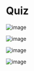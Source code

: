 # Quiz

![image](https://github.com/Tan12d/PWC_Responsive_Web_Designing/assets/100254217/171544bb-54e8-4f45-bad5-7a6985648e6b)

![image](https://github.com/Tan12d/PWC_Responsive_Web_Designing/assets/100254217/702ff94e-817f-4b14-b765-9d129f6de2ee)

![image](https://github.com/Tan12d/PWC_Responsive_Web_Designing/assets/100254217/8fd73b3c-9cb9-4c3d-8c0c-ef2b1d87fd33)

![image](https://github.com/Tan12d/PWC_Responsive_Web_Designing/assets/100254217/5b9df13e-bf85-49c0-8d27-8293cc917fa4)
